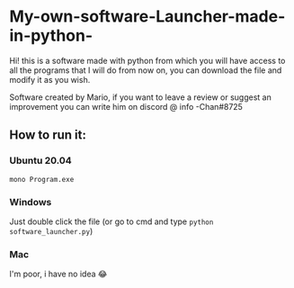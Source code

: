 # My-own-software-Launcher-made-in-python-
Hi! this is a software made with python from which you will have access to all the programs that I will do from now on, you can download the file and modify it as you wish.

Software created by Mario, if you want to leave a review or suggest an improvement you can write him on discord @ info -Chan#8725


## How to run it:

### Ubuntu 20.04

`mono Program.exe`

### Windows
Just double click the file (or go to cmd and type `python software_launcher.py`)
 
### Mac
I'm poor, i have no idea :joy:


